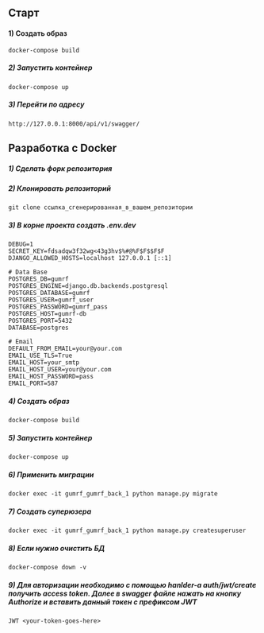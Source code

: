 ## Старт

#### 1) Создать образ

    docker-compose build

##### 2) Запустить контейнер

    docker-compose up
    
##### 3) Перейти по адресу

    http://127.0.0.1:8000/api/v1/swagger/

## Разработка с Docker

##### 1) Сделать форк репозитория

##### 2) Клонировать репозиторий

    git clone ссылка_сгенерированная_в_вашем_репозитории

##### 3) В корне проекта создать .env.dev

    DEBUG=1
    SECRET_KEY=fdsadqw3f32wg<43g3hv$%#@%F$F$$F$F
    DJANGO_ALLOWED_HOSTS=localhost 127.0.0.1 [::1]
    
    # Data Base
    POSTGRES_DB=gumrf
    POSTGRES_ENGINE=django.db.backends.postgresql
    POSTGRES_DATABASE=gumrf
    POSTGRES_USER=gumrf_user
    POSTGRES_PASSWORD=gumrf_pass
    POSTGRES_HOST=gumrf-db
    POSTGRES_PORT=5432
    DATABASE=postgres

    # Email
    DEFAULT_FROM_EMAIL=your@your.com
    EMAIL_USE_TLS=True
    EMAIL_HOST=your_smtp
    EMAIL_HOST_USER=your@your.com
    EMAIL_HOST_PASSWORD=pass
    EMAIL_PORT=587
    
##### 4) Создать образ

    docker-compose build

##### 5) Запустить контейнер

    docker-compose up
    
##### 6) Применить миграции 

    docker exec -it gumrf_gumrf_back_1 python manage.py migrate 

##### 7) Создать суперюзера

    docker exec -it gumrf_gumrf_back_1 python manage.py createsuperuser
                                                        
##### 8) Если нужно очистить БД

    docker-compose down -v

##### 9) Для авторизации необходимо с помощью hanlder-а auth/jwt/create получить access token. Далее в swagger файле нажать на кнопку Authorize и вставить данный токен с префиксом JWT

    JWT <your-token-goes-here>
